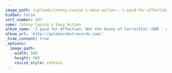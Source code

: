 ```yaml
---
image_path: /uploads/johnny-casino´s-easy-action---i-paid-for-affection-not-the-hous.jpg
hidden: false
sort_number: 187
name: Johnny Casino's Easy Action
album_name: 'I paid for Affection, Not the House of Correction (GRR - Album)'
album_url: 'http://goldenrobotrecords.com/'
_hide_content: true
_options:
  image_path:
    width: 500
    height: 500
    resize_style: contain
---
```


